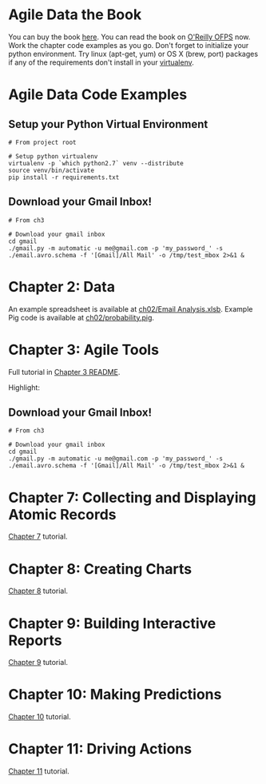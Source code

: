 Agile Data the Book
===================

You can buy the book [here](http://shop.oreilly.com/product/0636920025054.do). You can read the book on [O'Reilly OFPS](http://ofps.oreilly.com/titles/9781449326265/) now. Work the chapter code examples as you go. Don't forget to initialize your python environment. Try linux (apt-get, yum) or OS X (brew, port) packages if any of the requirements don't install in your [virtualenv](http://www.virtualenv.org/en/latest/).

Agile Data Code Examples
========================

Setup your Python Virtual Environment
-------------------------------------

```
# From project root

# Setup python virtualenv
virtualenv -p `which python2.7` venv --distribute
source venv/bin/activate
pip install -r requirements.txt
```

Download your Gmail Inbox!
--------------------------

```
# From ch3

# Download your gmail inbox
cd gmail
./gmail.py -m automatic -u me@gmail.com -p 'my_password_' -s ./email.avro.schema -f '[Gmail]/All Mail' -o /tmp/test_mbox 2>&1 &
```

Chapter 2: Data
===============

An example spreadsheet is available at [ch02/Email Analysis.xlsb](https://github.com/rjurney/Agile_Data_Code/blob/master/ch02/Email%20Analysis.xlsb). Example Pig code is available at [ch02/probability.pig](https://github.com/rjurney/Agile_Data_Code/blob/master/ch02/probability.pig).

Chapter 3: Agile Tools
======================

Full tutorial in [Chapter 3 README](https://github.com/rjurney/Agile_Data_Code/tree/master/ch03).

Highlight:

Download your Gmail Inbox!
--------------------------

```
# From ch3

# Download your gmail inbox
cd gmail
./gmail.py -m automatic -u me@gmail.com -p 'my_password_' -s ./email.avro.schema -f '[Gmail]/All Mail' -o /tmp/test_mbox 2>&1 &
```

Chapter 7: Collecting and Displaying Atomic Records
===================================================

[Chapter 7](https://github.com/rjurney/Agile_Data_Code/tree/master/ch07) tutorial.

Chapter 8: Creating Charts
==========================

[Chapter 8](https://github.com/rjurney/Agile_Data_Code/tree/master/ch08) tutorial.

Chapter 9: Building Interactive Reports
=======================================

[Chapter 9](https://github.com/rjurney/Agile_Data_Code/tree/master/ch09) tutorial.

Chapter 10: Making Predictions
==============================

[Chapter 10](https://github.com/rjurney/Agile_Data_Code/tree/master/ch10) tutorial.

Chapter 11: Driving Actions
===========================

[Chapter 11](https://github.com/rjurney/Agile_Data_Code/tree/master/ch11) tutorial.
